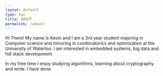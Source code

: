 ```yaml
---
layout: default
type: nav
title: ABOUT
permalink: /about/
---
```


Hi There! My name is Kevin and I am a 3rd year student majoring in Computer science and minoring in combinatorics and optimization at the University of Waterloo. I am interested in embedded systems, big data and full stack development.

In my free time I enjoy studying algorithms, learning about cryptography and write. I have done 
